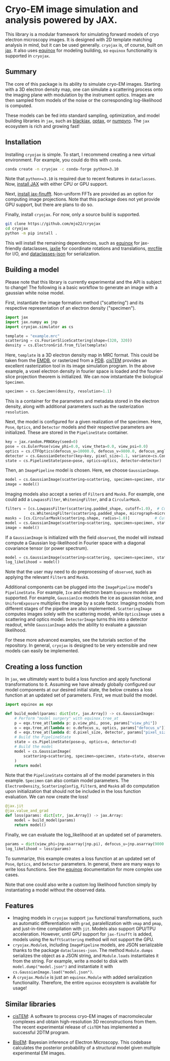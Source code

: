 # Cryo-EM image simulation and analysis powered by JAX.
This library is a modular framework for simulating forward models of cryo electron microscopy images. It is designed with 2D template matching analysis in mind, but it can be used generally. `cryojax` is, of course, built on [jax](https://github.com/google/jax). It also uses [equinox](https://github.com/patrick-kidger/equinox/) for modeling building, so `equinox` functionality is supported in `cryojax`.

## Summary

The core of this package is its ability to simulate cryo-EM images. Starting with a 3D electron density map, one can simulate a scattering process onto the imaging plane with modulation by the instrument optics. Images are then sampled from models of the noise or the corresponding log-likelihood is computed.

These models can be fed into standard sampling, optimization, and model building libraries in `jax`, such as [blackjax](https://github.com/blackjax-devs/blackjax), [optax](https://github.com/google-deepmind/optax), or [numpyro](https://github.com/pyro-ppl/numpyro). The `jax` ecosystem is rich and growing fast!

## Installation

Installing `cryojax` is simple. To start, I recommend creating a new virtual environment. For example, you could do this with `conda`.

```bash
conda create -n cryojax -c conda-forge python=3.10
```

Note that `python>=3.10` is required due to recent features in `dataclasses`. Now, [install JAX](https://github.com/google/jax#installation) with either CPU or GPU support.

Next, [install jax-finufft](https://github.com/dfm/jax-finufft). Non-uniform FFTs are provided as an option for computing image projections. Note that this package does not yet provide GPU support, but there are plans to do so.

Finally, install `cryojax`. For now, only a source build is supported.

```bash
git clone https://github.com/mjo22/cryojax
cd cryojax
python -m pip install .
```

This will install the remaining dependencies, such as [equinox](https://github.com/patrick-kidger/equinox/) for jax-friendly dataclasses, [jaxlie](https://github.com/brentyi/jaxlie) for coordinate rotations and translations, [mrcfile](https://github.com/ccpem/mrcfile) for I/O, and [dataclasses-json](https://github.com/lidatong/dataclasses-json) for serialization.

## Building a model

Please note that this library is currently experimental and the API is subject to change! The following is a basic workflow to generate an image with a gaussian white noise model.

First, instantiate the image formation method ("scattering") and its respective representation
of an electron density ("specimen").

```python
import jax
import jax.numpy as jnp
import cryojax.simulator as cs

template = "example.mrc"
scattering = cs.FourierSliceScattering(shape=(320, 320))
density = cs.ElectronGrid.from_file(template)
```

Here, `template` is a 3D electron density map in MRC format. This could be taken from the [EMDB](https://www.ebi.ac.uk/emdb/), or rasterized from a [PDB](https://www.rcsb.org/). [cisTEM](https://github.com/timothygrant80/cisTEM) provides an excellent rasterization tool in its image simulation program. In the above example, a voxel electron density in fourier space is loaded and the fourier-slice projection theorem is initialized. We can now intstantiate the biological `Specimen`.

```python
specimen = cs.Specimen(density, resolution=1.1)
```

This is a container for the parameters and metadata stored in the electron density, along with additional parameters such as the rasterization `resolution`.

Next, the model is configured for a given realization of the specimen. Here, `Pose`, `Optics`, and `Detector` models and their respective parameters are initialized. These are stored in the `PipelineState` container.

```python
key = jax.random.PRNGKey(seed=0)
pose = cs.EulerPose(view_phi=0.0, view_theta=0.0, view_psi=0.0)
optics = cs.CTFOptics(defocus_u=10000.0, defocus_v=9800.0, defocus_angle=10.0)
detector = cs.GaussianDetector(key=key, pixel_size=1.1, variance=cs.Constant(1.0))
state = cs.PipelineState(pose=pose, optics=optics, detector=detector)
```

Then, an `ImagePipeline` model is chosen. Here, we choose `GaussianImage`.

```python
model = cs.GaussianImage(scattering=scattering, specimen=specimen, state=state)
image = model()
```

Imaging models also accept a series of `Filter`s and `Mask`s. For example, one could add a `LowpassFilter`, `WhiteningFilter`, and a `CircularMask`.

```python
filters = [cs.LowpassFilter(scattering.padded_shape, cutoff=1.0),  # Cutoff modes above Nyquist frequency
           cs.WhiteningFilter(scattering.padded_shape, micrograph=micrograph)]
masks = [cs.CircularMask(scattering.shape, radius=1.0)]           # Cutoff pixels above radius equal to (half) image size
model = cs.GaussianImage(scattering=scattering, specimen=specimen, state=state, filters=filters, masks=masks)
image = model()
```

If a `GaussianImage` is initialized with the field `observed`, the model will instead compute a Gaussian log-likelihood in Fourier space with a diagonal covariance tensor (or power spectrum).

```python
model = cs.GaussianImage(scattering=scattering, specimen=specimen, state=state, observed=observed)
log_likelihood = model()
```

Note that the user may need to do preprocessing of `observed`, such as applying the relevant `Filter`s and `Mask`s.

Additional components can be plugged into the `ImagePipeline` model's `PipelineState`. For example, `Ice` and electron beam `Exposure` models are supported. For example, `GaussianIce` models the ice as gaussian noise, and `UniformExposure` multiplies the image by a scale factor. Imaging models from different stages of the pipeline are also implemented. `ScatteringImage` computes images solely with the scattering model, while `OpticsImage` uses a scattering and optics model. `DetectorImage` turns this into a detector readout, while `GaussianImage` adds the ability to evaluate a gaussian likelihood.

For these more advanced examples, see the tutorials section of the repository. In general, `cryojax` is designed to be very extensible and new models can easily be implemented.

## Creating a loss function

In `jax`, we ultimately want to build a loss function and apply functional transformations to it. Assuming we have already globally configured our model components at our desired initial state, the below creates a loss function at an updated set of parameters. First, we must build the model.

```python
import equinox as eqx

def build_model(params: dict[str, jax.Array]) -> cs.GaussianImage:
    # Perform "model surgery" with equinox.tree_at
    p = eqx.tree_at(lambda p: p.view_phi, pose, params["view_phi"])
    o = eqx.tree_at(lambda o: o.defocus_u, optics, params["defocus_u"])
    d = eqx.tree_at(lambda d: d.pixel_size, detector, params["pixel_size"])
    # Build the PipelineState
    state = cs.PipelineState(pose=p, optics=o, detector=d)
    # Build the model
    model = cs.GaussianImage(
        scattering=scattering, specimen=specimen, state=state, observed=observed
    )
    return model
```

Note that the `PipelineState` contains all of the model parameters in this example. `Specimen` can also contain model parameters. The `ElectronDensity`, `ScatteringConfig`, `Filter`s, and `Mask`s all do computation upon initialization that should not be included in the loss function evaluation. We can now create the loss!

```python
@jax.jit
@jax.value_and_grad
def loss(params: dict[str, jax.Array]) -> jax.Array:
    model = build_model(params)
    return model()
```

Finally, we can evaluate the log_likelihood at an updated set of parameters.

```python
params = dict(view_phi=jnp.asarray(jnp.pi), defocus_u=jnp.asarray(9000.0), pixel_size=jnp.asarray(1.30))
log_likelihood = loss(params)
```

To summarize, this example creates a loss function at an updated set of `Pose`, `Optics`, and `Detector` parameters. In general, there are many ways to write loss functions. See the [equinox](https://github.com/patrick-kidger/equinox/) documentation for more complex use cases.

Note that one could also write a custom log likelihood function simply by instantiating a model without the observed data.

## Features

- Imaging models in `cryojax` support `jax` functional transformations, such as automatic differentiation with `grad`, paralellization with `vmap` and `pmap`, and just-in-time compilation with `jit`. Models also support GPU/TPU acceleration. However, until GPU support for `jax-finufft` is added, models using the `NufftScattering` method will not support the GPU.
- `cryojax.Module`s, including `ImagePipeline` models, are JSON serializable thanks to the package `dataclasses-json`. The method `Module.dumps` serializes the object as a JSON string, and `Module.loads` instantiates it from the string. For example, write a model to disk with `model.dump("model.json")` and instantiate it with `cs.GaussianImage.load("model.json")`.
- A `cryojax.Module` is just an `equinox.Module` with added serialization functionality. Therefore, the entire `equinox` ecosystem is available for usage!

## Similar libraries

- [cisTEM](https://github.com/timothygrant80/cisTEM): A software to process cryo-EM images of macromolecular complexes and obtain high-resolution 3D reconstructions from them. The recent experimental release of `cisTEM` has implemented a successful 2DTM program.

- [BioEM](https://github.com/bio-phys/BioEM): Bayesian inference of Electron Microscopy. This codebase calculates the posterior probability of a structural model given multiple experimental EM images.
